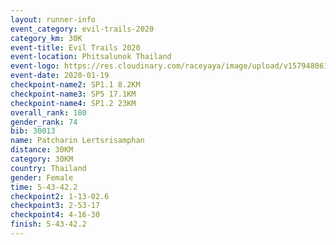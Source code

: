 ```yaml
--- 
layout: runner-info 
event_category: evil-trails-2020 
category_km: 30K 
event-title: Evil Trails 2020 
event-location: Phitsalunok Thailand 
event-logo: https://res.cloudinary.com/raceyaya/image/upload/v1579480618/logo/evil-trails_wm80bv.jpg 
event-date: 2020-01-19 
checkpoint-name2: SP1.1 8.2KM 
checkpoint-name3: SP5 17.1KM 
checkpoint-name4: SP1.2 23KM 
overall_rank: 180
gender_rank: 74
bib: 30013
name: Patcharin Lertsrisamphan
distance: 30KM
category: 30KM
country: Thailand
gender: Female
time: 5-43-42.2
checkpoint2: 1-13-02.6
checkpoint3: 2-53-17
checkpoint4: 4-16-30
finish: 5-43-42.2
--- 
```


